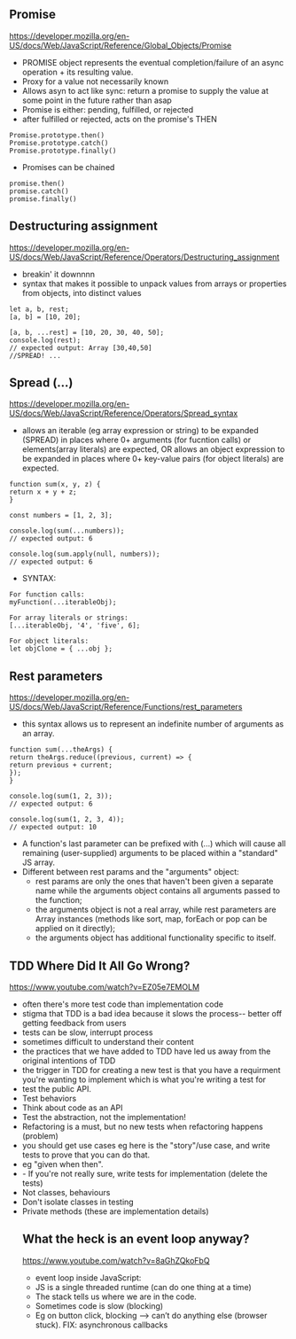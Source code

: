 ## Promise 

https://developer.mozilla.org/en-US/docs/Web/JavaScript/Reference/Global_Objects/Promise

<ul>
<li>PROMISE object represents the eventual completion/failure of an async operation + its resulting value.
<li>Proxy for a value not necessarily known
<li>Allows asyn to act like sync: return a promise to supply the value at some point in the future rather than asap
<li>Promise is either: pending, fulfilled, or rejected 
<li>after fulfilled or rejected, acts on the promise's THEN
</ul>

    Promise.prototype.then() 
    Promise.prototype.catch() 
    Promise.prototype.finally()

<ul>
<li>Promises can be chained
</ul>

    promise.then()
    promise.catch()
    promise.finally()

## Destructuring assignment

https://developer.mozilla.org/en-US/docs/Web/JavaScript/Reference/Operators/Destructuring_assignment

<ul>
<li> breakin' it downnnn
<li>syntax that makes it possible to unpack values from arrays or properties from objects, into distinct values
</ul>

    let a, b, rest;
    [a, b] = [10, 20];

    [a, b, ...rest] = [10, 20, 30, 40, 50];
    console.log(rest);
    // expected output: Array [30,40,50]
    //SPREAD! ...

## Spread (...)

https://developer.mozilla.org/en-US/docs/Web/JavaScript/Reference/Operators/Spread_syntax

<ul>
<li> allows an iterable (eg array expression or string) to be expanded (SPREAD) in places where 0+ arguments (for fucntion calls) or elements(array literals) are expected, OR allows an object expression to be expanded in places where 0+ key-value pairs (for object literals) are expected.
</ul>

    function sum(x, y, z) {
    return x + y + z;
    }

    const numbers = [1, 2, 3];

    console.log(sum(...numbers));
    // expected output: 6

    console.log(sum.apply(null, numbers));
    // expected output: 6

<ul>
<li>SYNTAX:
</ul>

    For function calls:
    myFunction(...iterableObj);

    For array literals or strings:
    [...iterableObj, '4', 'five', 6];
    
    For object literals:
    let objClone = { ...obj };

## Rest parameters

https://developer.mozilla.org/en-US/docs/Web/JavaScript/Reference/Functions/rest_parameters

<ul>
<li>this syntax allows us to represent an indefinite number of arguments as an array.
</ul>

    function sum(...theArgs) {
    return theArgs.reduce((previous, current) => {
    return previous + current;
    });
    }

    console.log(sum(1, 2, 3));
    // expected output: 6

    console.log(sum(1, 2, 3, 4));
    // expected output: 10

<ul>
<li> A function's last parameter can be prefixed with (...) which will cause all remaining (user-supplied) arguments to be placed within a "standard" JS array.
<li>Different between rest params and the "arguments" object: 
    <ul>
    <li>rest params are only the ones that haven't been given a separate name while the arguments object contains all arguments passed to the function;
    <li>the arguments object is not a real array, while rest parameters are Array instances (methods like sort, map, forEach or pop can be applied on it directly);
    <li>the arguments object has additional functionality specific to itself.
    </ul>
</ul>

## TDD Where Did It All Go Wrong?

https://www.youtube.com/watch?v=EZ05e7EMOLM

<ul>
<li>often there's more test code than implementation code <li>stigma that TDD is a bad idea because it slows the process-- better off getting feedback from users
<li>tests can be slow, interrupt process
<li>sometimes difficult to understand their content
<li>the practices that we have added to TDD have led us away from the original intentions of TDD
<li>the trigger in TDD for creating a new test is that you have a requirment you're wanting to implement which is what you're writing a test for
<li>test the public API. 
<li>Test behaviors
<li>Think about code as an API
<li>Test the abstraction, not the implementation!
<li>Refactoring is a must, but no new tests when refactoring happens (problem)
<li>you should get use cases eg here is the "story"/use case, and write tests to prove that you can do that. 
<li> eg "given when then".
<li>- If you're not really sure, write tests for implementation (delete the tests)
<li>Not classes, behaviours
<li>Don't isolate classes in testing
<li>Private methods (these are implementation details)

## What the heck is an event loop anyway?

https://www.youtube.com/watch?v=8aGhZQkoFbQ

<ul>
<li>event loop inside JavaScript:
<li>JS is a single threaded runtime (can do one thing at a time)
<li>The stack tells us where we are in the code.
<li>Sometimes code is slow (blocking)
<li>Eg on button click, blocking —> can’t do anything else (browser stuck). FIX: asynchronous callbacks
</ul>